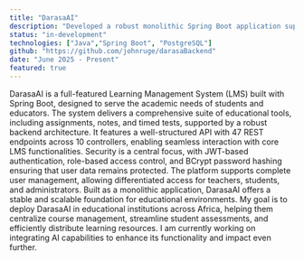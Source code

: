 ```yaml
---
title: "DarasaAI"
description: "Developed a robust monolithic Spring Boot application supporting 47 REST endpoints across 10 controllers, enabling core LMS functionalities including assignments, notes, and timed tests"
status: "in-development"
technologies: ["Java","Spring Boot", "PostgreSQL"]
github: "https://github.com/johnruge/darasaBackend"
date: "June 2025 - Present"
featured: true
---
```


DarasaAI is a full-featured Learning Management System (LMS) built with Spring Boot, designed to serve the academic needs of students and educators. The system delivers a comprehensive suite of educational tools, including assignments, notes, and timed tests, supported by a robust backend architecture. It features a well-structured API with 47 REST endpoints across 10 controllers, enabling seamless interaction with core LMS functionalities. Security is a central focus, with JWT-based authentication, role-based access control, and BCrypt password hashing ensuring that user data remains protected. The platform supports complete user management, allowing differentiated access for teachers, students, and administrators. Built as a monolithic application, DarasaAI offers a stable and scalable foundation for educational environments. My goal is to deploy DarasaAI in educational institutions across Africa, helping them centralize course management, streamline student assessments, and efficiently distribute learning resources. I am currently working on integrating AI capabilities to enhance its functionality and impact even further.
